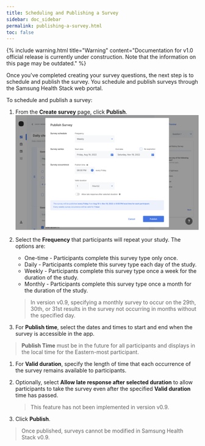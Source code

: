 ```yaml
---
title: Scheduling and Publishing a Survey
sidebar: doc_sidebar
permalink: publishing-a-survey.html
toc: false
---
```


{% include warning.html title="Warning" content="Documentation for v1.0 official release is currently under construction. Note that the information on this page may be outdated." %}

Once you've completed creating your survey questions, the next step is to schedule and publish the survey. You schedule and publish surveys through the Samsung Health Stack web portal.

To schedule and publish a survey:

1. From the **Create survey** page, click **Publish**.
    ![publishing-a-survey](../../../images/publishing-a-survey.png)
2. Select the **Frequency** that participants will repeat your study. The options are:

    - One-time - Participants complete this survey type only once.
    - Daily - Participants complete this survey type each day of the study.
    - Weekly - Participants complete this survey type once a week for the duration of the study.
    - Monthly - Participants complete this survey type once a month for the duration of the study.
    > In version v0.9, specifying a monthly survey to occur on the 29th, 30th, or 31st results in the survey not occurring in months without the specified day.<!--For months with fewer days than the date selected, the survey occurs on the last day of the month.-->
3. For **Publish time**, select the dates and times to start and end when the survey is accessible in the app.
 > **Publish Time** <!--is local time for each participant and -->must be in the future for all participants and displays in the local time for the Eastern-most participant.
1. For **Valid duration**, specify the length of time that each occurrence of the survey remains available to participants.
2. Optionally, select **Allow late response after selected duration** to allow participants to take the survey even after the specified **Valid duration** time has passed.

   > This feature has not been implemented in version v0.9.
3. Click **Publish**.

> Once published, surveys cannot be modified in Samsung Health Stack v0.9.
